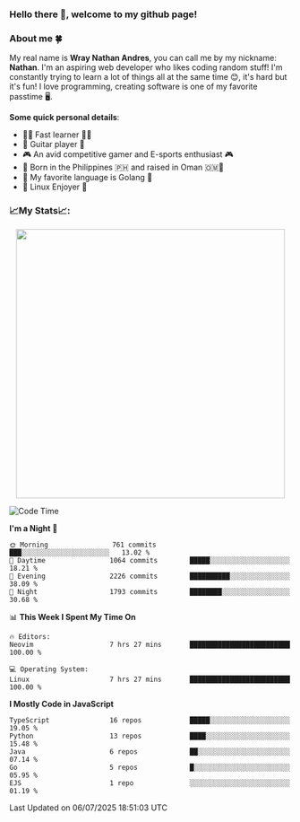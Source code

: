 ### **Hello there 👋, welcome to my github page!**

### **About me 🍀**

My real name is **Wray Nathan Andres**, you can call me by my nickname: **Nathan**. I'm an aspiring web developer who likes coding random stuff! I'm constantly trying to learn a lot of things all at the same time 😊, it's hard but it's fun! I love programming, creating software is one of my favorite passtime 🖥️.

<!-- <img src="https://pbs.twimg.com/media/FYEVH6GaAAE064l?format=jpg&name=medium" width="425" height="215" align="right" /> -->

**Some quick personal details**:

- 🚗💨 Fast learner 🚗💨
- 🎸 Guitar player 🎸
- 🎮 An avid competitive gamer and E-sports enthusiast 🎮
- 🐤 Born in the Philippines 🇵🇭 and raised in Oman 🇴🇲🐤
- 🦦 My favorite language is Golang 🦦
- 🐧 Linux Enjoyer 🐧

### **📈My Stats📈:**

<div style="display: flex; justify-content: center;">
    <img src="https://github-readme-stats.vercel.app/api?username=Ethea2&show_icons=true&count_private=true&theme=midnight-purple&hide_border=true" width="480"/>
    <!-- <img src="https://streak-stats.demolab.com?user=Ethea2&theme=midnight-purple&hide_border=true"/> -->
</div>

<!-- ### **⏲️This week I spent my time on⏲️:** -->
<!---->
<!-- ![Ethea's Waka Stats](https://github-readme-stats.vercel.app/api/wakatime?username=Ethea2&theme=midnight-purple&count_private=true&layout=compact) -->

<!--START_SECTION:waka-->
![Code Time](http://img.shields.io/badge/Code%20Time-736%20hrs%2017%20mins-blue)

**I'm a Night 🦉** 

```text
🌞 Morning                761 commits         ███░░░░░░░░░░░░░░░░░░░░░░   13.02 % 
🌆 Daytime                1064 commits        █████░░░░░░░░░░░░░░░░░░░░   18.21 % 
🌃 Evening                2226 commits        ██████████░░░░░░░░░░░░░░░   38.09 % 
🌙 Night                  1793 commits        ████████░░░░░░░░░░░░░░░░░   30.68 % 
```


📊 **This Week I Spent My Time On** 

```text
🔥 Editors: 
Neovim                   7 hrs 27 mins       █████████████████████████   100.00 % 

💻 Operating System: 
Linux                    7 hrs 27 mins       █████████████████████████   100.00 % 
```

**I Mostly Code in JavaScript** 

```text
TypeScript               16 repos            █████░░░░░░░░░░░░░░░░░░░░   19.05 % 
Python                   13 repos            ████░░░░░░░░░░░░░░░░░░░░░   15.48 % 
Java                     6 repos             ██░░░░░░░░░░░░░░░░░░░░░░░   07.14 % 
Go                       5 repos             █░░░░░░░░░░░░░░░░░░░░░░░░   05.95 % 
EJS                      1 repo              ░░░░░░░░░░░░░░░░░░░░░░░░░   01.19 % 
```




 Last Updated on 06/07/2025 18:51:03 UTC
<!--END_SECTION:waka-->
